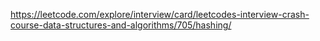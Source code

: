https://leetcode.com/explore/interview/card/leetcodes-interview-crash-course-data-structures-and-algorithms/705/hashing/
